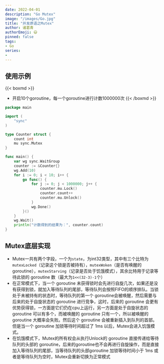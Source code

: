 ```yaml
---
date: 2022-04-01
description: "Go Mutex"
image: "/images/Go.jpg"
title: "并发原语之Mutex"
author: 诸葛青
authorEmoji: 😃
pinned: false
tags:
- Go
series:
- 
---
```


## 使用示例
{{< boxmd >}}
* 开启10个goroutine，每一个goroutine进行计数1000000次
{{< /boxmd >}}
```Go:main.go
package main

import (
	"sync"
)

type Counter struct {
	count int
	mu sync.Mutex
}

func main() {
	var wg sync.WaitGroup
	counter := &Counter{}
	wg.Add(10)
	for i := 0; i < 10; i++ {
		go func() {
			for j := 0; j < 1000000; j++ {
				counter.mu.Lock()
				counter.count++
				counter.mu.Unlock()
			}
			wg.Done()
		}()
	}
	wg.Wait()
	println("计数得到的结果为：", counter.count)
}
```

## Mutex底层实现
* Mutex一共有两个字段，一个为`state`，为int32类型，其中有三个比特为`mutexLocked`（记录这个锁是否被持有），`mutexWoken`（是否有唤醒的 goroutine），`mutexStarving`（记录是否处于饥饿模式），其余比特用于记录等待此锁的 goroutine 数（最大为`1<<(32-3)-1`个）
* 在正常模式下，当一个 goroutine 未获得锁时会先进行自旋几次，如果还是没有获得到锁，就加入等待队列的尾部，等待队列会按照FIFO的顺序排队。当锁处于未被持有的状态时，等待队列的第一个 goroutine会被唤醒，然后需要与后来的处于自旋状态的 goroutine 进行竞争，这时，后来的 goroutine 会更有优势获得锁，一方面是它们仍在cpu上运行，另一方面是处于自旋状态的 goroutine 可以有多个，而被唤醒的 goroutine 只有一个，所以被唤醒的goroutine 大概率会失败。然后这个 goroutine 会被重新插入到队列的首部。但是当一个 goroutine 加锁等待时间超过了 1ms 以后，Mutex会进入饥饿模式。
* 在饥饿模式下，Mutex的所有权会从执行Unlock的 goroutine 直接传递给等待队列的头部的 goroutine，后来的goroutine也不会再进行自旋操作，而是直接加入等待队列的尾部，当等待队列的头部goroutine 加锁等待时间小于 1ms 或者是等待队列为空时，Mutex会重新切换为正常模式